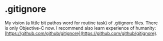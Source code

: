 .gitignore
=========

My vision (a little bit pathos word for routine task) of .gitignore files. There is only Objective-C now. I recommend also learn experience of humanity: [https://github.com/github/gitignore](https://github.com/github/gitignore).
